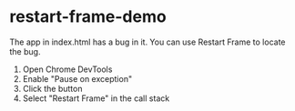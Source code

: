 # restart-frame-demo

The app in index.html has a bug in it. You can use Restart Frame to locate the bug.

1) Open Chrome DevTools
2) Enable "Pause on exception"
3) Click the button
4) Select "Restart Frame" in the call stack
